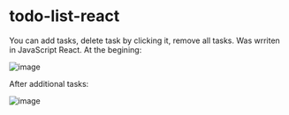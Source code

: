 # todo-list-react
You can add tasks, delete task by clicking it, remove all tasks.
Was wrriten in JavaScript React.
At the begining:

![image](https://user-images.githubusercontent.com/92361206/136941907-79eeea31-d44c-4df2-8c87-8085066214b3.png)

After additional tasks:

![image](https://user-images.githubusercontent.com/92361206/136942054-c1d5c912-cb55-481a-a146-ec39fed30fad.png)
